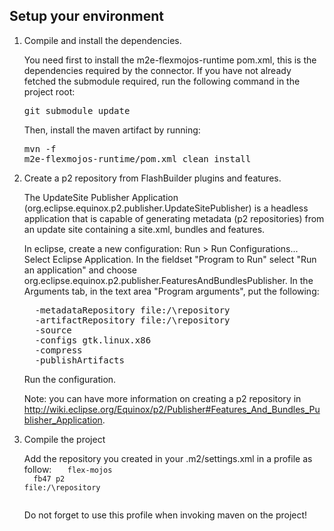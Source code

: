 Setup your environment
----------------------

1.  Compile and install the dependencies.

    You need first to install the m2e-flexmojos-runtime pom.xml, this is the dependencies required by the connector.
    If you have not already fetched the submodule required, run the following command in the project root:
    <pre>git submodule update</pre>
    Then, install the maven artifact by running: <pre>mvn -f m2e-flexmojos-runtime/pom.xml clean install</pre>

2.  Create a p2 repository from FlashBuilder plugins and features.

    The UpdateSite Publisher Application (org.eclipse.equinox.p2.publisher.UpdateSitePublisher) is a headless application that is capable of generating metadata (p2 repositories) from an update site containing a site.xml, bundles and features.
    
    In eclipse, create a new configuration: Run > Run Configurations... Select Eclipse Application.
    In the fieldset "Program to Run" select "Run an application" and choose org.eclipse.equinox.p2.publisher.FeaturesAndBundlesPublisher.
    In the Arguments tab, in the text area "Program arguments", put the following:
    <pre>
      -metadataRepository file:/<some location>\repository
      -artifactRepository file:/<some location>\repository
      -source <location with a plugin and feature directory>
      -configs gtk.linux.x86
      -compress
      -publishArtifacts
    </pre>

    Run the configuration.

    Note: you can have more information on creating a p2 repository in http://wiki.eclipse.org/Equinox/p2/Publisher#Features_And_Bundles_Publisher_Application.

3.  Compile the project

    Add the repository you created in your .m2/settings.xml in a profile as follow:
    <code>
    <profiles>
      <profile>
        <id>flex-mojos</id>
        <repositories>
          <repository>
            <id>fb47</id>
            <layout>p2</layout>
            <url>file:/<some location>\repository</url>
          </repository>
        </repositories>
      </profile>
    </profiles>
    </code>

    Do not forget to use this profile when invoking maven on the project!
